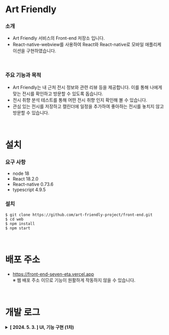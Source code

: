 # Art Friendly
### 소개
- Art Friendly 서비스의 Front-end 저장소 입니다.
- React-native-webview를 사용하여 React와 React-native로 모바일 애플리케이션을 구현하였습니다.

<br />

### 주요 기능과 목적
- Art Friendly는 내 근처 전시 정보와 관련 리뷰 등을 제공합니다. 이를 통해 나에게 맞는 전시를 확인하고 방문할 수 있도록 돕습니다.
- 전시 취향 분석 테스트를 통해 어떤 전시 취향 인지 확인해 볼 수 있습니다.
- 관심 있는 전시를 저장하고 캘린더에 일정을 추가하여 좋아하는 전시를 놓치지 않고 방문할 수 있습니다.

<br />

# 설치
### 요구 사항
- node 18
- React 18.2.0
- React-native 0.73.6
- typescript 4.9.5

### 설치
```
$ git clone https://github.com/art-friendly-project/front-end.git
$ cd web
$ npm install
$ npm start
```

<br />

# 배포 주소
- https://front-end-seven-eta.vercel.app<br />
※ 웹 배포 주소 이므로 기능이 원활하게 작동하지 않을 수 있습니다.

<br />

# 개발 로그
<details>
  <summary><b>[ 2024. 5. 3. ] UI, 기능 구현 (1차)</b></summary>
  &nbsp;&nbsp; - &nbsp;로그인, 서비스 이용 약관, 접근 권한, 메인, 전시 목록, 관심 목록, 프로필 등 UI 구현
  <br />&nbsp;&nbsp; - &nbsp;모바일 하드웨어 뒤로가기 Webview에 적용
  <br />&nbsp;&nbsp; - &nbsp;메인 배너, 리뷰 슬라이드 기능 (Swiper 라이브러리 사용)
  <br />&nbsp;&nbsp; - &nbsp;안드로이드 위치, 사진첩, 알림, 달력 권한 설정 기능
  <br />&nbsp;&nbsp; - &nbsp;안드로이드 달력 연동한 전시 일정 추가 기능 (react-native-calendar-events 라이브러리 사용)
</details>
